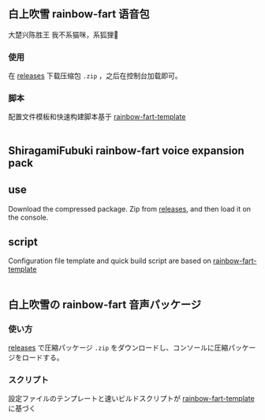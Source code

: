 ## 白上吹雪 rainbow-fart 语音包

大楚兴陈胜王 我不系猫咪，系狐狸🌽

### 使用
在 [releases](https://github.com/fz6m/fubuki-rainbow-fart/releases) 下载压缩包 `.zip` ，之后在控制台加载即可。

### 脚本
配置文件模板和快速构建脚本基于 [rainbow-fart-template](https://github.com/fz6m/rainbow-fart-template)
<br><br>

## ShiragamiFubuki rainbow-fart voice expansion pack

## use
Download the compressed package. Zip from [releases](https://github.com/fz6m/fubuki-rainbow-fart/releases), and then load it on the console.

## script
Configuration file template and quick build script are based on [rainbow-fart-template](https://github.com/fz6m/rainbow-fart-template)
<br><br>

## 白上吹雪の rainbow-fart 音声パッケージ

### 使い方
 [releases](https://github.com/fz6m/fubuki-rainbow-fart/releases) で圧縮パッケージ `.zip` をダウンロードし、コンソールに圧縮パッケージをロードする。

### スクリプト
設定ファイルのテンプレートと速いビルドスクリプトが [rainbow-fart-template](https://github.com/fz6m/rainbow-fart-template) に基づく
